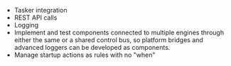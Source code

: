 - Tasker integration
- REST API calls
- Logging
- Implement and test components connected to multiple engines through either
  the same or a shared control bus, so platform bridges and advanced loggers can
  be developed as components.
- Manage startup actions as rules with no "when"
